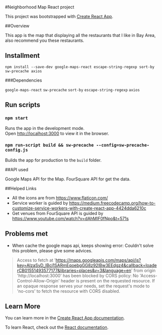 #Neighborhood Map React project

This project was bootstrapped with [Create React App](https://github.com/facebook/create-react-app).

##Overview

This app is the map that displaying all the restaurants that I like in Bay Area, also recommend you these restaurants.

## Installment

  `npm install --save-dev google-maps-react escape-string-regexp sort-by sw-precache axios`

###Dependencies

  `google-maps-react`
  `sw-precache`
  `sort-by`
  `escape-string-regexp`
  `axios`


## Run scripts  

### `npm start`

Runs the app in the development mode.<br>
Open [http://localhost:3000](http://localhost:3000) to view it in the browser.


### `npm run-script build && sw-precache --config=sw-precache-config.js`

Builds the app for production to the `build` folder.<br>

##API used

Google Maps API for the Map.
FourSquare API for get the data.

##Helped Links

- All the icons are from https://www.flaticon.com/
- Service worker is guided by https://medium.freecodecamp.org/how-to-customize-service-workers-with-create-react-app-4424dda6210c
- Get venues from FourSquare API is guided by https://www.youtube.com/watch?v=dAhMIF0fNpo&t=571s

## Problems met

- When cache the google maps api, keeps showing error: Couldn't solve this problem, please give some advices.
 > Access to fetch at 'https://maps.googleapis.com/maps/api/js?key=AIzaSyD_IBcj1SARmEqoebgGG8z92lBw3EEdgz4&callback=loaderCB01551493577177&libraries=places&v=3&language=en' from origin 'http://localhost:3000' has been blocked by CORS policy: No 'Access-Control-Allow-Origin' header is present on the requested resource. If an opaque response serves your needs, set the request's mode to 'no-cors' to fetch the resource with CORS disabled.


## Learn More

You can learn more in the [Create React App documentation](https://facebook.github.io/create-react-app/docs/getting-started).

To learn React, check out the [React documentation](https://reactjs.org/).
